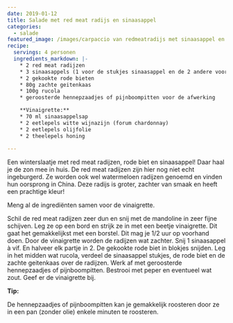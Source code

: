 ```yaml
---
date: 2019-01-12
title: Salade met red meat radijs en sinaasappel
categories:
  - salade
featured_image: /images/carpaccio van redmeatradijs met sinaasappel en rode biet1200.jpg
recipe:
  servings: 4 personen
  ingredients_markdown: |-
    * 2 red meat radijzen
    * 3 sinaasappels (1 voor de stukjes sinaasappel en de 2 andere voor het sap)
    * 2 gekookte rode bieten
    * 80g zachte geitenkaas
    * 100g rucola
    * geroosterde hennepzaadjes of pijnboompitten voor de afwerking

    **Vinaigrette:**
    * 70 ml sinaasappelsap
    * 2 eetlepels witte wijnazijn (forum chardonnay)
    * 2 eetlepels olijfolie
    * 2 theelepels honing    
---
```

Een winterslaatje met red meat radijzen, rode biet en sinaasappel! Daar haal je de zon mee in huis.
De red meat radijzen zijn hier nog niet echt ingeburgerd.
Ze worden ook wel watermeloen radijzen genoemd en vinden hun oorsprong in China.
Deze radijs is groter, zachter van smaak en heeft een prachtige kleur!
 

<!--more-->

Meng al de ingrediënten samen voor de vinaigrette.

Schil de red meat radijzen zeer dun en snij met de mandoline in zeer fijne schijven.
Leg ze op een bord en strijk ze in met een beetje vinaigrette. Dit gaat het gemakkelijkst met een borstel. Dit mag je 1/2 uur op voorhand doen.
Door de vinaigrette worden de radijzen wat zachter.
Snij 1 sinaasappel à vif. En halveer elk partje in 2.
De gekookte rode biet in blokjes snijden.
Leg in het midden wat rucola, verdeel de sinaasappel stukjes, de rode biet en de zachte geitenkaas over de radijzen.
Werk af met geroosterde hennepzaadjes of pijnboompitten.
Bestrooi met peper en eventueel wat zout.
Geef er de vinaigrette bij.

<b>Tip: </b>

De hennepzaadjes of pijnboompitten kan je gemakkelijk roosteren door ze in een pan (zonder olie) enkele minuten te roosteren.






